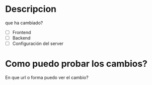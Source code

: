 # Descripcion
que ha cambiado?

- [ ] Frontend
- [ ] Backend
- [ ] Configuración del server

# Como puedo probar los cambios? 
En que url o forma puedo ver el cambio?
